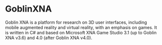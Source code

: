 # GoblinXNA
Goblin XNA is a platform for research on 3D user interfaces, including mobile augmented reality and virtual reality, with an emphasis on games. It is written in C# and based on Microsoft XNA Game Studio 3.1 (up to Goblin XNA v3.6) and 4.0 (after Goblin XNA v4.0).
